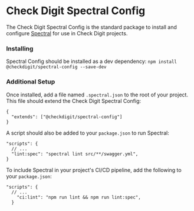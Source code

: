 # Check Digit Spectral Config

The Check Digit Spectral Config is the standard package to install and configure [Spectral](https://stoplight.io/open-source/spectral/) for use in Check Digit projects.

### Installing

Spectral Config should be installed as a dev dependency:
`npm install @checkdigit/spectral-config --save-dev`

### Additional Setup

Once installed, add a file named `.spectral.json` to the root of your project. This file should extend the Check Digit Spectral Config:

```jsonc
{
  "extends": ["@checkdigit/spectral-config"]
}
```

A script should also be added to your `package.json` to run Spectral:

```jsonc
"scripts": {
  // ...
  "lint:spec": "spectral lint src/**/swagger.yml",
}
```

To include Spectral in your project's CI/CD pipeline, add the following to your `package.json`:

```jsonc
"scripts": {
  // ...
    "ci:lint": "npm run lint && npm run lint:spec",
  }
```
